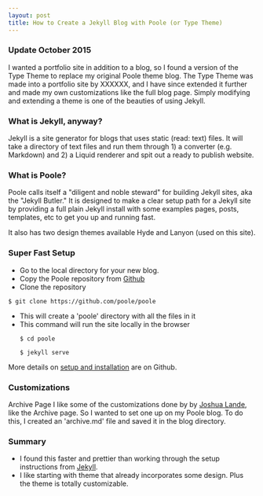 ```yaml
---
layout: post
title: How to Create a Jekyll Blog with Poole (or Type Theme)
---
```


### Update October 2015
I wanted a portfolio site in addition to a blog, so I found a version of the Type Theme to replace my original Poole theme blog.
The Type Theme was made into a portfolio site by XXXXXX, and I have since extended it further and made my own customizations like the full blog page. Simply modifying and extending a theme is one of the beauties of using Jekyll.

### What is Jekyll, anyway?
Jekyll is a site generator for blogs that uses static (read: text) files. It will take a directory of text files and run them through 1) a converter (e.g. Markdown) and 2) a Liquid renderer and spit out a ready to publish website.

### What is Poole?
Poole calls itself a "diligent and noble steward" for building Jekyll sites, aka the "Jekyll Butler." It is designed to make a clear setup path for a Jekyll site by providing a full plain Jekyll install with some examples pages, posts, templates, etc to get you up and running fast.

It also has two design themes available Hyde and Lanyon (used on this site).

### Super Fast Setup
* Go to the local directory for your new blog.
* Copy the Poole repository from [Github](https://github.com/poole/poole)
* Clone the repository
<pre><code>$ git clone https://github.com/poole/poole</code></pre>

* This will create a 'poole' directory with all the files in it
* This command will run the site locally in the browser
    <pre><code>$ cd poole</code></pre>
    <pre><code>$ jekyll serve</code></pre>

More details on [setup and installation](https://github.com/poole/poole) are on Github.

### Customizations
Archive Page
I like some of the customizations done by by [Joshua Lande](http://joshualande.com/jekyll-github-pages-poole/), like the Archive page. So I wanted to set one up on my Poole blog.
To do this, I created an 'archive.md' file and saved it in the blog directory.

### Summary
* I found this faster and prettier than working through the setup instructions from [Jekyll](www.jekyllrb.com).
* I like starting with theme that already incorporates some design. Plus the theme is totally customizable.
